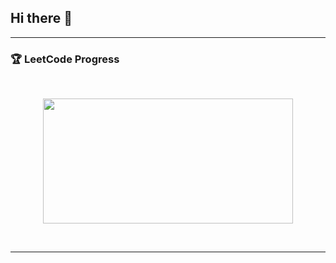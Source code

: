 ## Hi there 👋

<!--
handsome-red/handsome-red is a ✨ _special_ ✨ repository because its README.md (this file) appears on your GitHub profile.

Here are some ideas to get you started:

- 🔭 I’m currently working on ...
- 🌱 I’m currently learning ...
- 👯 I’m looking to collaborate on ...
- 🤔 I’m looking for help with ...
- 💬 Ask me about ...
- 📫 How to reach me: ...
- 😄 Pronouns: ...
- ⚡ Fun fact: ...
-->
---

### 🏆 LeetCode Progress
<br/>
<a href="https://leetcode.com/u/roslyncl/">
  <p align="center">
    <img width="400" height="200" src="https://leetcode.com/progress/">
  </p>
</a>
<br/>  

---
